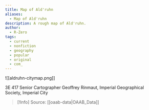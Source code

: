 ```yaml
---
title: Map of Ald'ruhn
aliases:
  - Map of Ald'ruhn
description: A rough map of Ald'ruhn.
author:
  - R-Zero
tags:
  - current
  - nonfiction
  - geography
  - popular
  - original
  - com_
---
```

![[aldruhn-citymap.png]]

3E 417
Senior Cartographer Geoffrey Rinmaut, Imperial Geographical Society, Imperial City

> [!Info]
> Source: [[oaab-data|OAAB_Data]]